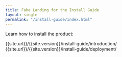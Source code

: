```yaml
---
title: Fake Landing for the Install Guide
layout: single
permalink: "/install-guide/index.html"
---
```


Learn how to install the product:

{{site.url}}/{{site.version}}/install-guide/introduction/
{{site.url}}/{{site.version}}/install-guide/deployment/
